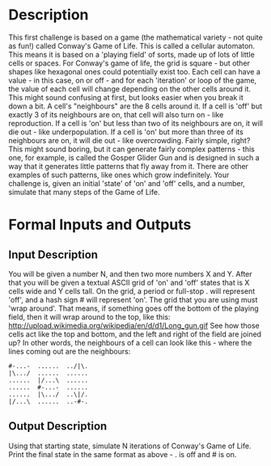 # Description

This first challenge is based on a game (the mathematical variety - not quite 
as fun!) called Conway's Game of Life. This is called a cellular automaton. 
This means it is based on a 'playing field' of sorts, made up of lots of 
little cells or spaces. For Conway's game of life, the grid is square - but 
other shapes like hexagonal ones could potentially exist too. Each cell can 
have a value - in this case, on or off - and for each 'iteration' or loop of 
the game, the value of each cell will change depending on the other cells 
around it. This might sound confusing at first, but looks easier when you 
break it down a bit.
A cell's "neighbours" are the 8 cells around it.
If a cell is 'off' but exactly 3 of its neighbours are on, that cell will also 
turn on - like reproduction.
If a cell is 'on' but less than two of its neighbours are on, it will die out -
 like underpopulation.
If a cell is 'on' but more than three of its neighbours are on, it will die 
out - like overcrowding.
Fairly simple, right? This might sound boring, but it can generate fairly 
complex patterns - this one, for example, is called the Gosper Glider Gun and 
is designed in such a way that it generates little patterns that fly away from 
it. There are other examples of such patterns, like ones which grow 
indefinitely.
Your challenge is, given an initial 'state' of 'on' and 'off' cells, and a 
number, simulate that many steps of the Game of Life.

# Formal Inputs and Outputs

## Input Description
You will be given a number N, and then two more numbers X and Y. After that 
you will be given a textual ASCII grid of 'on' and 'off' states that is X 
cells wide and Y cells tall. On the grid, a period or full-stop . will 
represent 'off', and a hash sign # will represent 'on'.
The grid that you are using must 'wrap around'. That means, if something goes 
off the bottom of the playing field, then it will wrap around to the top, like 
this: http://upload.wikimedia.org/wikipedia/en/d/d1/Long_gun.gif See how those 
cells act like the top and bottom, and the left and right of the field are 
joined up? In other words, the neighbours of a cell can look like this - where 
the lines coming out are the neighbours:

    #-...-  ......  ../|\.
    |\.../  ......  ......
    ......  |/...\  ......
    ......  #-...-  ......
    ......  |\.../  ..\|/.
    |/...\  ......  ..-#-.

## Output Description
Using that starting state, simulate N iterations of Conway's Game of Life. 
Print the final state in the same format as above - . is off and # is on.